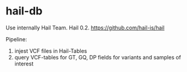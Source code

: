 # hail-db

Use internally Hail Team. Hail 0.2. https://github.com/hail-is/hail

Pipeline:
1) injest VCF files in Hail-Tables
2) query VCF-tables for GT, GQ, DP fields for variants and samples of interest
